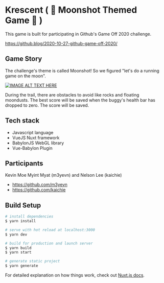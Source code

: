 # Krescent ( 🚀 Moonshot Themed Game 🌙 )

This game is built for participating in Github's Game Off 2020 challenge.

https://github.blog/2020-10-27-github-game-off-2020/

## Game Story

The challenge's theme is called Moonshot! So we figured "let's do a running game on the moon".

[![IMAGE ALT TEXT HERE](https://icdn7.digitaltrends.com/image/digitaltrends/as17-147-22526hr_1-1500x1000.jpg)](https://www.youtube.com/watch?v=stOVFXuyyWQ&ab_channel=20thCenturyStudios)

During the trail, there are obstacles to avoid like rocks and floating moondusts. The best score will be saved when the buggy's health bar has dropped to zero.
The score will be saved.

## Tech stack

- Javascript language
- VueJS Nuxt framework
- BabylonJS WebGL library
- Vue-Babylon Plugin

## Participants

Kevin Moe Myint Myat (m3yevn) and Nelson Lee (kaichie)

- https://github.com/m3yevn
- https://github.com/kaichie

## Build Setup

```bash
# install dependencies
$ yarn install

# serve with hot reload at localhost:3000
$ yarn dev

# build for production and launch server
$ yarn build
$ yarn start

# generate static project
$ yarn generate
```

For detailed explanation on how things work, check out [Nuxt.js docs](https://nuxtjs.org).
